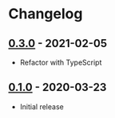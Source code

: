 # Changelog

## [0.3.0] - 2021-02-05

- Refactor with TypeScript

## [0.1.0] - 2020-03-23

- Initial release

<!-- http://keepachangelog.com/ -->

[0.3.0]: https://github.com/zce/m2i/compare/v0.1.0...v0.3.0
[0.1.0]: https://github.com/zce/m2i/releases/tag/v0.1.0
